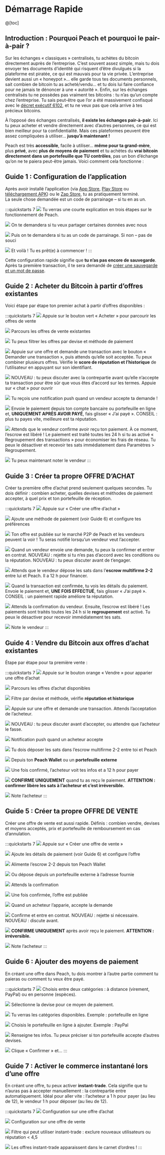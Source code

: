 # Démarrage Rapide

@[toc]

## Introduction : Pourquoi Peach et pourquoi le pair-à-pair ?

Sur les échanges « classiques » centralisés, tu achètes du bitcoin directement auprès de l’entreprise. C’est souvent assez simple, mais tu dois envoyer tes documents d’identité qui risquent d’être divulgués si la plateforme est piratée, ce qui est mauvais pour ta vie privée. L’entreprise devient aussi un « honeypot »… elle garde tous tes documents personnels, sait combien de bitcoin tu as acheté/vendu… et tu dois lui faire confiance pour ne jamais te dénoncer à une « autorité ». Enfin, sur les échanges centralisés tu ne possèdes pas vraiment tes bitcoins : tu n’as qu’un compte chez l’entreprise. Tu sais peut-être que l’or a été massivement confisqué avec le [décret exécutif 6102](https://river.com/learn/terms/e/executive-order-6102/), et tu ne veux pas que cela arrive à tes précieux bitcoins.  

À l’opposé des échanges centralisés, **il existe les échanges pair-à-pair**. Ici tu peux acheter et vendre directement avec d’autres personnes, ce qui est bien meilleur pour ta confidentialité. Mais ces plateformes peuvent être assez compliquées à utiliser… **jusqu’à maintenant !**

Peach est très **accessible**, facile à utiliser… **même pour ta grand-mère**, plus **privé**, avec **plus de moyens de paiement** et tu achètes du **vrai bitcoin directement dans un portefeuille que TU contrôles**, pas un bon d’échange qu’on ne te paiera peut-être jamais. Voici comment cela fonctionne :

## Guide 1 : Configuration de l’application

Après avoir installé l’application (via [App Store]($iosUrl$), [Play Store]($androidUrl$) ou [téléchargement APK](/apk/)) ou le [Zap Store](https://zapstore.dev/), tu as pratiquement terminé.  
La seule chose demandée est un code de parrainage – si tu en as un.

:::quickstarts 7
![](/img/faq/quickstart/onboarding/created.png)
Tu verras une courte explication en trois étapes sur le fonctionnement de Peach.

![](/img/faq/quickstart/onboarding/1.png)
On te demandera si tu veux partager certaines données avec nous

![](/img/faq/quickstart/onboarding/new.png)
Puis on te demandera si tu as un code de parrainage. Si non – pas de souci

![](/img/faq/quickstart/onboarding/usage-data.png)
Et voilà ! Tu es prêt(e) à commencer !
:::

Cette configuration rapide signifie que **tu n’as pas encore de sauvegarde**. Après ta première transaction, il te sera demandé de [créer une sauvegarde et un mot de passe](/faq/account/#how-should-i-store-my-backup).

## Guide 2 : Acheter du Bitcoin à partir d’offres existantes

Voici étape par étape ton premier achat à partir d’offres disponibles :

:::quickstarts 7
![](/img/faq/quickstart/069-screenshots/00-homepage.png)
Appuie sur le bouton vert « Acheter » pour parcourir les offres de vente

![](/img/faq/quickstart/069-screenshots/buy-accept/02-browse.png)
Parcours les offres de vente existantes

![](/img/faq/quickstart/069-screenshots/buy-accept/03-filter.png)
Tu peux filtrer les offres par devise et méthode de paiement

![](/img/faq/quickstart/069-screenshots/buy-accept/04-request-trade.png)
Appuie sur une offre et demande une transaction avec le bouton « Demander une transaction », puis attends qu’elle soit acceptée. Tu peux combiner plusieurs offres. Vérifie le **score de réputation et l’historique** de l’utilisateur en appuyant sur son identifiant.

![](/img/faq/quickstart/069-screenshots/buy-accept/04a-chat.png)
NOUVEAU : tu peux discuter avec la contrepartie avant qu’elle n’accepte ta transaction pour être sûr que vous êtes d’accord sur les termes. Appuie sur « chat » pour ouvrir

![](/img/faq/quickstart/069-screenshots/buy-accept/04b-notification.png)
Tu reçois une notification push quand un vendeur accepte ta demande !

![](/img/faq/quickstart/069-screenshots/buy-accept/05-confirm-payment.png)
Envoie le paiement depuis ton compte bancaire ou portefeuille en ligne et, **UNIQUEMENT APRÈS AVOIR PAYÉ**, fais glisser « J’ai payé ». CONSEIL : plus tu payes vite, meilleure est ta réputation. 

![](/img/faq/quickstart/069-screenshots/buy-accept/06-wait-payout.png)
Attends que le vendeur confirme avoir reçu ton paiement. À ce moment, l’escrow est libéré ! Le paiement est traité toutes les 24 h si tu as activé « Regroupement des transactions » pour économiser les frais de réseau. Tu peux le désactiver et recevoir tes sats immédiatement dans Paramètres > Regroupement. 

![](/img/faq/quickstart/069-screenshots/buy-accept/07-rate.png)
Tu peux maintenant noter le vendeur
:::

## Guide 3 : Créer ta propre OFFRE D’ACHAT

Créer ta première offre d’achat prend seulement quelques secondes. Tu dois définir : combien acheter, quelles devises et méthodes de paiement accepter, à quel prix et ton portefeuille de réception. 

:::quickstarts 7
![](/img/faq/quickstart/069-screenshots/00-homepage.png)
Appuie sur « Créer une offre d’achat »

![](/img/faq/quickstart/069-screenshots/buy-offer/01-create-offer.png)
Ajoute une méthode de paiement (voir Guide 6) et configure tes préférences

![](/img/faq/quickstart/069-screenshots/buy-offer/01a-published.png)
Ton offre est publiée sur le marché P2P de Peach et les vendeurs peuvent la voir ! Tu seras notifié lorsqu’un vendeur veut l’accepter.  

![](/img/faq/quickstart/069-screenshots/buy-offer/04-confirm-trade-request.png)
Quand un vendeur envoie une demande, tu peux la confirmer et entrer en contrat. NOUVEAU : rejette si tu n’es pas d’accord avec les conditions ou la réputation. NOUVEAU : tu peux discuter avant de t’engager.

![](/img/faq/quickstart/069-screenshots/buy-offer/05-wait-escrow.png)
Attends que le vendeur dépose les sats dans l’**escrow multifirme 2-2** entre lui et Peach. Il a 12 h pour financer. 

![](/img/faq/quickstart/069-screenshots/buy-offer/06-confirm-payment.png)
Quand la transaction est confirmée, tu vois les détails du paiement. Envoie le paiement et, **UNE FOIS EFFECTUÉ**, fais glisser « J’ai payé ». CONSEIL : un paiement rapide améliore ta réputation. 

![](/img/faq/quickstart/069-screenshots/buy-offer/07-wait-payout.png)
Attends la confirmation du vendeur. Ensuite, l’escrow est libéré ! Les paiements sont traités toutes les 24 h si le **regroupement** est activé. Tu peux le désactiver pour recevoir immédiatement tes sats. 

![](/img/faq/quickstart/069-screenshots/buy-accept/07-rate.png)
Note le vendeur
:::

## Guide 4 : Vendre du Bitcoin aux offres d’achat existantes

Étape par étape pour ta première vente :

:::quickstarts 7
![](/img/faq/quickstart/069-screenshots/00-homepage.png)
Appuie sur le bouton orange « Vendre » pour apparier une offre d’achat

![](/img/faq/quickstart/069-screenshots/sell-accept/01-browse-offers.png)
Parcours les offres d’achat disponibles

![](/img/faq/quickstart/069-screenshots/sell-accept/02-filter-offers.png)
Filtre par devise et méthode, vérifie **réputation et historique**

![](/img/faq/quickstart/069-screenshots/sell-accept/03-request-trade.png)
Appuie sur une offre et demande une transaction. Attends l’acceptation de l’acheteur.

![](/img/faq/quickstart/069-screenshots/sell-accept/04-chat-trade.png)
NOUVEAU : tu peux discuter avant d’accepter, ou attendre que l’acheteur le fasse.

![](/img/faq/quickstart/069-screenshots/sell-accept/04a-notification.png)
Notification push quand un acheteur accepte

![](/img/faq/quickstart/069-screenshots/sell-accept/05-create-escrow.png)
Tu dois déposer les sats dans l’escrow multifirme 2-2 entre toi et Peach

![](/img/faq/quickstart/069-screenshots/sell-accept/06-create-escrow.png)
Depuis ton **Peach Wallet** ou un **portefeuille externe**

![](/img/faq/quickstart/069-screenshots/sell-accept/06a-funded.png)
Une fois confirmé, l’acheteur voit tes infos et a 12 h pour payer

![](/img/faq/quickstart/069-screenshots/sell-accept/07-confirm-payment.png)
**CONFIRME UNIQUEMENT** quand tu as reçu le paiement. **ATTENTION : confirmer libère les sats à l’acheteur et c’est irréversible.** 

![](/img/faq/quickstart/069-screenshots/sell-accept/08-rate-user.png)
Note l’acheteur
:::

## Guide 5 : Créer ta propre OFFRE DE VENTE

Créer une offre de vente est aussi rapide. Définis : combien vendre, devises et moyens acceptés, prix et portefeuille de remboursement en cas d’annulation. 

:::quickstarts 7
![](/img/faq/quickstart/069-screenshots/00-homepage.png)
Appuie sur « Créer une offre de vente »

![](/img/faq/quickstart/069-screenshots/sell-offer/02-set-offer-details.png)
Ajoute les détails de paiement (voir Guide 6) et configure l’offre

![](/img/faq/quickstart/069-screenshots/sell-offer/03-fund-from-peach.png)
Alimente l’escrow 2-2 depuis ton Peach Wallet

![](/img/faq/quickstart/069-screenshots/sell-offer/04-fund-from-external.png)
Ou dépose depuis un portefeuille externe à l’adresse fournie

![](/img/faq/quickstart/069-screenshots/sell-offer/05-confirm-escrow-tx.png)
Attends la confirmation

![](/img/faq/quickstart/069-screenshots/sell-offer/06-offer-published.png)
Une fois confirmée, l’offre est publiée

![](/img/faq/quickstart/069-screenshots/sell-offer/07-accept-trade-request.png)
Quand un acheteur l’apparie, accepte la demande

![](/img/faq/quickstart/069-screenshots/sell-offer/08-accept-trade-request.png)
Confirme et entre en contrat. NOUVEAU : rejette si nécessaire. NOUVEAU : discute avant.

![](/img/faq/quickstart/069-screenshots/sell-offer/09-confirm-received-payment.png)
**CONFIRME UNIQUEMENT** après avoir reçu le paiement. **ATTENTION : irréversible.**

![](/img/faq/quickstart/069-screenshots/sell-offer/10-rate-user.png)
Note l’acheteur
:::

## Guide 6 : Ajouter des moyens de paiement

En créant une offre dans Peach, tu dois montrer à l’autre partie comment tu paieras ou comment tu veux être payé.

:::quickstarts 7
![](/img/faq/quickstart/add-payment-method/AddPM01.png)
Choisis entre deux catégories : à distance (virement, PayPal) ou en personne (espèces).

![](/img/faq/quickstart/add-payment-method/AddPM02.png)
Sélectionne la devise pour ce moyen de paiement.

![](/img/faq/quickstart/add-payment-method/AddPM03.png)
Tu verras les catégories disponibles. Exemple : portefeuille en ligne

![](/img/faq/quickstart/add-payment-method/AddPM04.png)
Choisis le portefeuille en ligne à ajouter. Exemple : PayPal

![](/img/faq/quickstart/add-payment-method/AddPM05.png)
Renseigne tes infos. Tu peux préciser si ton portefeuille accepte d’autres devises.

![](/img/faq/quickstart/add-payment-method/AddPM06.png)
Clique « Confirmer » et…
:::

## Guide 7 : Activer le **commerce instantané** lors d’une offre

En créant une offre, tu peux activer **instant-trade**. Cela signifie que tu n’auras pas à accepter manuellement : la contrepartie entre automatiquement. Idéal pour aller vite : l’acheteur a 1 h pour payer (au lieu de 12), le vendeur 1 h pour déposer (au lieu de 12).

:::quickstarts 7
![](/img/faq/quickstart/069-screenshots/instant-trade/buy.png)
Configuration sur une offre d’achat

![](/img/faq/quickstart/069-screenshots/instant-trade/sell.png)
Configuration sur une offre de vente

![](/img/faq/quickstart/069-screenshots/instant-trade/filter-sell.png)
Filtre qui peut utiliser instant-trade : exclure nouveaux utilisateurs ou réputation < 4,5

![](/img/faq/quickstart/069-screenshots/instant-trade/book.png)
Les offres instant-trade apparaissent dans le carnet d’ordres !
:::
